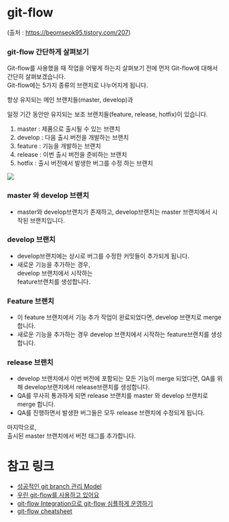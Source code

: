 # git-flow
(출처 : https://beomseok95.tistory.com/207)  

### git-flow 간단하게 살펴보기

Git-flow를 사용했을 때 작업을 어떻게 하는지 살펴보기 전에 먼저 Git-flow에 대해서 간단히 살펴보겠습니다.  
Git-flow에는 5가지 종류의 브랜치로 나누어지게 됩니다.  

항상 유지되는 메인 브랜치들(master, develop)과  

일정 기간 동안만 유지되는 보조 브랜치들(feature, release, hotfix)이 있습니다.   
  
1. master : 제품으로 출시될 수 있는 브랜치  
2. develop : 다음 출시 버전을 개발하는 브랜치  
3. feature : 기능을 개발하는 브랜치  
4. release : 이번 출시 버전을 준비하는 브랜치  
5. hotfix : 출시 버전에서 발생한 버그를 수정 하는 브랜치  
<img src="https://img1.daumcdn.net/thumb/R1280x0/?scode=mtistory2&fname=https%3A%2F%2Fk.kakaocdn.net%2Fdn%2F9zIJi%2FbtqxhK5q0Pi%2FIdKFE5wqKCq53qTYulzZxK%2Fimg.png">

### master 와 develop 브랜치
- master와 develop브랜치가 존재하고, develop브랜치는 master 브랜치에서 시작된 브랜치입니다.

### develop 브랜치
- develop브랜치에는 상시로 버그를 수정한 커밋들이 추가되게 됩니다.
- 새로운 기능을 추가하는 경우,  
develop 브랜치에서 시작하는  
feature브랜치를 생성합니다.

### Feature 브랜치
- 이 feature 브랜치에서 기능 추가 작업이 완료되었다면, develop 브랜치로 merge 합니다.
- 새로운 기능을 추가하는 경우 develop 브랜치에서 시작하는 feature브랜치를 생성합니다.

### release 브랜치
- develop 브랜치에서 이번 버전에 포함되는 모든 기능이 merge 되었다면,
QA를 위해 develop브랜치에서 release브랜치를 생성합니다.
- QA를 무사히 통과하게 되면
release 브랜치를 master 와 develop 브랜치로 merge 합니다.
- QA를 진행하면서 발생한 버그들은 모두 release 브랜치에 수정되게 됩니다.

마지막으로,  
출시된 master 브랜치에서 버전 태그를 추가합니다.

# 참고 링크  

- [성공적인 git branch 관리 Model](http://amazingguni.github.io/blog/2016/03/git-branch-%EA%B7%9C%EC%B9%99)
- [우린 git-flow를 사용하고 있어요](https://woowabros.github.io/experience/2017/10/30/baemin-mobile-git-branch-strategy.html)
- [git-flow Integration으로 git-flow 심플하게 운영하기](https://jojoldu.tistory.com/268)
- [git-flow cheatsheet](https://danielkummer.github.io/git-flow-cheatsheet/index.ko_KR.html)

